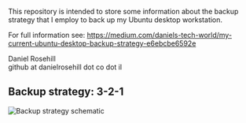 This repository is intended to store some information about the backup strategy that I employ to back up my Ubuntu desktop workstation.

For full information see:
https://medium.com/daniels-tech-world/my-current-ubuntu-desktop-backup-strategy-e6ebcbe6592e

Daniel Rosehill<br/>
github at danielrosehill dot co dot il

<h2>Backup strategy: 3-2-1</h2>

![Backup strategy schematic](https://i.imgur.com/kwlW37u.png)

